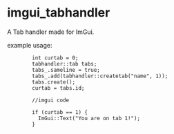 # imgui_tabhandler
A Tab handler made for ImGui.

example usage: 
```cplusplus
        int curtab = 0;
        tabhandler::tab tabs;
        tabs_.sameline = true;
        tabs_.add(tabhandler::createtab("name", 1));
        tabs.create();
        curtab = tabs.id;
        
        //imgui code
        
        if (curtab == 1) { 
          ImGui::Text("You are on tab 1!");
        }
```
